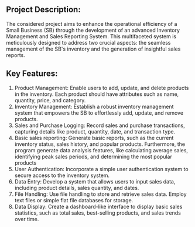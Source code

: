 ## Project Description:
The considered project aims to enhance the operational efficiency of a Small Business (SB) through
the development of an advanced Inventory Management and Sales Reporting System. This
multifaceted system is meticulously designed to address two crucial aspects: the seamless
management of the SB's inventory and the generation of insightful sales reports.

## Key Features:
1) Product Management: Enable users to add, update, and delete products in the inventory.
Each product should have attributes such as name, quantity, price, and category.
2) Inventory Management: Establish a robust inventory management system that empowers
the SB to effortlessly add, update, and remove products.
3) Sales and Purchase Logging: Record sales and purchase transactions, capturing details like
product, quantity, date, and transaction type.
4) Basic sales reporting: Generate basic reports, such as the current inventory status, sales
history, and popular products. Furthermore, the program generate data analysis features,
like calculating average sales, identifying peak sales periods, and determining the most
popular products
5) User Authentication: Incorporate a simple user authentication system to secure access to
the inventory system.
6) Data Entry: Develop a system that allows users to input sales data, including product details,
sales quantity, and dates.
7) File Handling: Use file handling to store and retrieve sales data. Employ text files or simple
flat file databases for storage.
8) Data Display: Create a dashboard-like interface to display basic sales statistics, such as total
sales, best-selling products, and sales trends over time.

